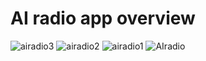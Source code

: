# AI radio app overview


![airadio3](https://user-images.githubusercontent.com/85186983/193067157-2eff294e-f91a-490c-8721-2d473a57f8b4.jpg)
![airadio2](https://user-images.githubusercontent.com/85186983/193067161-94d0d2ae-8e4f-4065-8afe-4ca86fe9fcac.jpg)
![airadio1](https://user-images.githubusercontent.com/85186983/193067169-5b9922da-d768-4aea-9dff-50e4a7fd3c4e.jpg)
![AIradio](https://user-images.githubusercontent.com/85186983/193067142-8228a73a-2778-4b5e-9124-1b563386f8e3.jpg)
